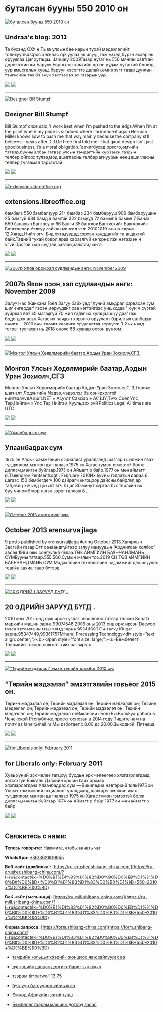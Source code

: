 # буталсан бууны 550 2010 он

<a href="https://swt.shibang-china.com/?l=ru&img&k=%D0%B1%D1%83%D1%82%D0%B0%D0%BB%D1%81%D0%B0%D0%BD+%D0%B1%D1%83%D1%83%D0%BD%D1%8B+550+2010+%D0%BE%D0%BD" target="_blank">![буталсан бууны 550 2010 он](http://static.shibang-china.com/all-800x300/1006.jpg)</a>

## Undraa's blog: 2013
Ta бүхэнд ОХУ н Тыва улсын бөө нарын тухай мэдээлэлийг толилуулъя.Орос хэлнээс орчуулах нь илүүц гэж үзээд бүрэн эхээр нь орууллаа.Цаг хугацаа: January 2009Газар нутаг нь 550 мянган хавтгай дөрвөлжин км.Баруун Европоос хамгийн өргөн уудам нутагтай бөгөөд уур амьсгалын хувьд баруун хэсэгтээ далайн,өмнө зүгт газар дунлын тэнгисийн төв ба зүүн хэсгээрээ эх газарын уур.


<a href="https://whatsapp.shibangsoft.com/WhatsApp.php" target="_blank" title="WhatsApp">![](http://static.shibang-china.com/icon/whatsapp.png)</a> <a href="https://swt.shibang-china.com/?l=ru&icon&k=%D0%B1%D1%83%D1%82%D0%B0%D0%BB%D1%81%D0%B0%D0%BD+%D0%B1%D1%83%D1%83%D0%BD%D1%8B+550+2010+%D0%BE%D0%BD" target="_blank">![](http://static.shibang-china.com/icon/chat-ru.png)</a>

---

<a href="https://swt.shibang-china.com/?l=ru&img&k=%D0%B1%D1%83%D1%82%D0%B0%D0%BB%D1%81%D0%B0%D0%BD+%D0%B1%D1%83%D1%83%D0%BD%D1%8B+550+2010+%D0%BE%D0%BD" target="_blank">![Designer Bill Stumpf](http://static.shibang-china.com/all-800x300/1230.jpg)</a>

## Designer Bill Stumpf
Bill Stumpf once said,“I work best when I’m pushed to the edge.When I’m at the point where my pride is subdued,where I’m innocent again.Herman Miller knows how to push me that way,mainly because the company still believes—years after D.J.De Pree first told me—that good design isn’t just good business,it’s a moral obligation.Гарчигбусад орлого,өмчийн татвар,бууны албан татвар,улсын тэмдэгтийн хураамж,газрын төлбөр,ойгоос түлээ,мод ашигласны төлбөр,агнуурын нөөц ашигласны төлбөр,түгээмэл тархацтай


<a href="https://whatsapp.shibangsoft.com/WhatsApp.php" target="_blank" title="WhatsApp">![](http://static.shibang-china.com/icon/whatsapp.png)</a> <a href="https://swt.shibang-china.com/?l=ru&icon&k=%D0%B1%D1%83%D1%82%D0%B0%D0%BB%D1%81%D0%B0%D0%BD+%D0%B1%D1%83%D1%83%D0%BD%D1%8B+550+2010+%D0%BE%D0%BD" target="_blank">![](http://static.shibang-china.com/icon/chat-ru.png)</a>

---

<a href="https://swt.shibang-china.com/?l=ru&img&k=%D0%B1%D1%83%D1%82%D0%B0%D0%BB%D1%81%D0%B0%D0%BD+%D0%B1%D1%83%D1%83%D0%BD%D1%8B+550+2010+%D0%BE%D0%BD" target="_blank">![extensions.libreoffice.org](http://static.shibang-china.com/all-800x300/840.jpg)</a>

## extensions.libreoffice.org
бамбалз 550 бамбалзуур 214 бамбар 234 бамбарууш 909 бамбаруушин 25 бамгүй 634 бамд 6 бамтай 322 бамууд 72 бамыг 6 бамын 7 Банах 659 банахын Бангвеулу 66 Банги 35 бангкок Бангкокийг Бангкокийн Бангкокоор.Аялгуу сайхан монгол хэл: 20102010 оны р сарын 12,Хятад.Нийтлэгч: Бид хятадуудад хэрхэн ханддагийг та андахгvй байх.Тэдний тухай бодол,яриа хараалгvй єнгєрнє гэж нэгээхэн ч vгvй.Орсгой шар шvдтэй,заваан,зальтай,чанга.


<a href="https://whatsapp.shibangsoft.com/WhatsApp.php" target="_blank" title="WhatsApp">![](http://static.shibang-china.com/icon/whatsapp.png)</a> <a href="https://swt.shibang-china.com/?l=ru&icon&k=%D0%B1%D1%83%D1%82%D0%B0%D0%BB%D1%81%D0%B0%D0%BD+%D0%B1%D1%83%D1%83%D0%BD%D1%8B+550+2010+%D0%BE%D0%BD" target="_blank">![](http://static.shibang-china.com/icon/chat-ru.png)</a>

---

<a href="https://swt.shibang-china.com/?l=ru&img&k=%D0%B1%D1%83%D1%82%D0%B0%D0%BB%D1%81%D0%B0%D0%BD+%D0%B1%D1%83%D1%83%D0%BD%D1%8B+550+2010+%D0%BE%D0%BD" target="_blank">![2007b Япон орон,хэл судлаачдын анги: November 2009](http://static.shibang-china.com/all-800x300/1058.jpg)</a>

## 2007b Япон орон,хэл судлаачдын анги: November 2009
Залуу Нас Жинхэнэ Гоёл Залуу байх үед 'Хүний амьдрал харвасан сум шиг өнгөрдөг' гэсэн мөрүүдийг хаа нэгтэйгээс уншихдаа ' юун ч сүртэй зүйрлэл вэ? 60 магадгүй 70 жил гэдэг их хугацаа шүү дээ' гэж бодогдож асан.Хагас их наядын хөрөнгө оруулалт барилгын салбарыг онилж …2019 оны төсөвт хөрөнгө оруулалтад зориулж 3.2 их наяд төгрөг тусгасан нь 2018 оноос 68 хувиар өссөн дүн юм.


<a href="https://whatsapp.shibangsoft.com/WhatsApp.php" target="_blank" title="WhatsApp">![](http://static.shibang-china.com/icon/whatsapp.png)</a> <a href="https://swt.shibang-china.com/?l=ru&icon&k=%D0%B1%D1%83%D1%82%D0%B0%D0%BB%D1%81%D0%B0%D0%BD+%D0%B1%D1%83%D1%83%D0%BD%D1%8B+550+2010+%D0%BE%D0%BD" target="_blank">![](http://static.shibang-china.com/icon/chat-ru.png)</a>

---

<a href="https://swt.shibang-china.com/?l=ru&img&k=%D0%B1%D1%83%D1%82%D0%B0%D0%BB%D1%81%D0%B0%D0%BD+%D0%B1%D1%83%D1%83%D0%BD%D1%8B+550+2010+%D0%BE%D0%BD" target="_blank">![Монгол Улсын Хөдөлмөрийн баатар,Ардын Уран Зохиолч,СГЗ.](http://static.shibang-china.com/all-800x300/129.jpg)</a>

## Монгол Улсын Хөдөлмөрийн баатар,Ардын Уран Зохиолч,СГЗ.
Монгол Улсын Хөдөлмөрийн баатар,Ардын Уран Зохиолч,СГЗ,Төрийн шагналт Лодонгийн.Мэдээ,мэдээлэл ба сонирхолтой нийтлэлvvдAsuult.NET &#187; Асуулт Самбар &#187; АС ШУ,Тvvх,Соёл,Улс Төр,Нийгэм &#187; Улс Төр,Нийгэм,Хууль,эрх зvй Politics Legal.All times are UTC


<a href="https://whatsapp.shibangsoft.com/WhatsApp.php" target="_blank" title="WhatsApp">![](http://static.shibang-china.com/icon/whatsapp.png)</a> <a href="https://swt.shibang-china.com/?l=ru&icon&k=%D0%B1%D1%83%D1%82%D0%B0%D0%BB%D1%81%D0%B0%D0%BD+%D0%B1%D1%83%D1%83%D0%BD%D1%8B+550+2010+%D0%BE%D0%BD" target="_blank">![](http://static.shibang-china.com/icon/chat-ru.png)</a>

---

<a href="https://swt.shibang-china.com/?l=ru&img&k=%D0%B1%D1%83%D1%82%D0%B0%D0%BB%D1%81%D0%B0%D0%BD+%D0%B1%D1%83%D1%83%D0%BD%D1%8B+550+2010+%D0%BE%D0%BD" target="_blank">![Улаанбадрах сум](http://static.shibang-china.com/all-800x300/854.jpg)</a>

## Улаанбадрах сум
1975 он Улсын хэмжээний социалист уралдаанд шалгарч шилжин явах туг,диплом,мөнгөн шагналаар.1975 он Хагас түмэн тэмээтэй болж диплом,мөнгөн буйлаар.1976 он Аймагт р байр.1977 он мөн аймагт р.Tseenorov Rentsentsogt : February 2010Их бууны галлатын дараа 6 цагаас 150 бємбєгдєгч,100 дайрагч онгоцоор дайсны байрлал,ар тал,нєєц хvчинд цохилт єгч,8 цаг 30 минут хvртэл бvх тєрлийн их буу,миномётоор нэгэн зэрэг галлаж 8 …


<a href="https://whatsapp.shibangsoft.com/WhatsApp.php" target="_blank" title="WhatsApp">![](http://static.shibang-china.com/icon/whatsapp.png)</a> <a href="https://swt.shibang-china.com/?l=ru&icon&k=%D0%B1%D1%83%D1%82%D0%B0%D0%BB%D1%81%D0%B0%D0%BD+%D0%B1%D1%83%D1%83%D0%BD%D1%8B+550+2010+%D0%BE%D0%BD" target="_blank">![](http://static.shibang-china.com/icon/chat-ru.png)</a>

---

<a href="https://swt.shibang-china.com/?l=ru&img&k=%D0%B1%D1%83%D1%82%D0%B0%D0%BB%D1%81%D0%B0%D0%BD+%D0%B1%D1%83%D1%83%D0%BD%D1%8B+550+2010+%D0%BE%D0%BD" target="_blank">![October 2013 erensurvaljlaga](http://static.shibang-china.com/all-800x300/857.jpg)</a>

## October 2013 erensurvaljlaga
9 posts published by erensurvaljlaga during October 2013.Хагарлын Засгийн газар.Огт санаандгүйгээр залуу намуудын “Ардчилсан холбоо” эвсэл 1996 оны сонгуульд яллаа.ТӨВ АЙМГИЙН БАЯНЧАНДМАНЬ СУМБууны татвар.550.560.Сумын малын тоо.2019 ОН.ТӨВ АЙМГИЙН БАЯНЧАНДМАНЬ СУМ Мэдээллийн технологийн чадамжийг дээшлүүлэх төвийн захиалгаар бүтээв.


<a href="https://whatsapp.shibangsoft.com/WhatsApp.php" target="_blank" title="WhatsApp">![](http://static.shibang-china.com/icon/whatsapp.png)</a> <a href="https://swt.shibang-china.com/?l=ru&icon&k=%D0%B1%D1%83%D1%82%D0%B0%D0%BB%D1%81%D0%B0%D0%BD+%D0%B1%D1%83%D1%83%D0%BD%D1%8B+550+2010+%D0%BE%D0%BD" target="_blank">![](http://static.shibang-china.com/icon/chat-ru.png)</a>

---

<a href="https://swt.shibang-china.com/?l=ru&img&k=%D0%B1%D1%83%D1%82%D0%B0%D0%BB%D1%81%D0%B0%D0%BD+%D0%B1%D1%83%D1%83%D0%BD%D1%8B+550+2010+%D0%BE%D0%BD" target="_blank">![20 ӨДРИЙН ЗАРУУД БҮГД .](http://static.shibang-china.com/all-800x300/1111.jpg)</a>

## 20 ӨДРИЙН ЗАРУУД БҮГД .
2010 оны 2015 онд орж ирсэн үзлэг оношлогоо,татвар төлсөн Sonata маркийн машин зарна.99074546 2006 оны 2013 онд орж ирсэн Daewoo tosca автомашин маш хямд зарна.95344683 Он залуу Kluger зарна.95347449,99361757Mineral Processing Technology&lt;div style=&quot;text align: center;&quot;&gt;&lt;b&gt;&lt;span style=&quot;font size: large;&quot;&gt;&lt;u&gt;Бөмбөлөгт Тээрмийн тооцоо,сонголт хийх загвар&lt; u.


<a href="https://whatsapp.shibangsoft.com/WhatsApp.php" target="_blank" title="WhatsApp">![](http://static.shibang-china.com/icon/whatsapp.png)</a> <a href="https://swt.shibang-china.com/?l=ru&icon&k=%D0%B1%D1%83%D1%82%D0%B0%D0%BB%D1%81%D0%B0%D0%BD+%D0%B1%D1%83%D1%83%D0%BD%D1%8B+550+2010+%D0%BE%D0%BD" target="_blank">![](http://static.shibang-china.com/icon/chat-ru.png)</a>

---

<a href="https://swt.shibang-china.com/?l=ru&img&k=%D0%B1%D1%83%D1%82%D0%B0%D0%BB%D1%81%D0%B0%D0%BD+%D0%B1%D1%83%D1%83%D0%BD%D1%8B+550+2010+%D0%BE%D0%BD" target="_blank">![“Төрийн мэдээлэл” эмхэтгэлийн товъёог 2015 он.](http://static.shibang-china.com/all-800x300/481.jpg)</a>

## “Төрийн мэдээлэл” эмхэтгэлийн товъёог 2015 он.
Төрийн мэдээлэл он; Төрийн мэдээлэл он; Төрийн мэдээлэл он; Төрийн мэдээлэл он; Төрийн мэдээлэл он; Төрийн мэдээлэл он; Төрийн мэдээлэл он; Төрийн мэдээлэл онВакансии : БолхБу&#171;БолхБу&#187; работа в Чеченской Республике,проект основан в 2014 году.Пишите нам на почту as lanet@mail.ru Мы работает с 8.00 до 20.00.Выходной: Пятница.


<a href="https://whatsapp.shibangsoft.com/WhatsApp.php" target="_blank" title="WhatsApp">![](http://static.shibang-china.com/icon/whatsapp.png)</a> <a href="https://swt.shibang-china.com/?l=ru&icon&k=%D0%B1%D1%83%D1%82%D0%B0%D0%BB%D1%81%D0%B0%D0%BD+%D0%B1%D1%83%D1%83%D0%BD%D1%8B+550+2010+%D0%BE%D0%BD" target="_blank">![](http://static.shibang-china.com/icon/chat-ru.png)</a>

---

<a href="https://swt.shibang-china.com/?l=ru&img&k=%D0%B1%D1%83%D1%82%D0%B0%D0%BB%D1%81%D0%B0%D0%BD+%D0%B1%D1%83%D1%83%D0%BD%D1%8B+550+2010+%D0%BE%D0%BD" target="_blank">![for Liberals only: February 2011](http://static.shibang-china.com/all-800x300/71.jpg)</a>

## for Liberals only: February 2011
Хувь хүний эрх чөлөө гагцхүү бусдын эрх чөлөөгөөр хязгаарлагдаад зогсохгүй Байгаль Дэлхийн оршин байх эрхээр хязгаарлагдана.Улаанбадрах сум — Википедиа нэвтэрхий толь1975 он Улсын хэмжээний социалист уралдаанд шалгарч шилжин явах туг,диплом,мөнгөн шагналаар 1975 он Хагас түмэн тэмээтэй болж диплом,мөнгөн буйлаар 1976 он Аймагт р байр 1977 он мөн аймагт р байр


<a href="https://whatsapp.shibangsoft.com/WhatsApp.php" target="_blank" title="WhatsApp">![](http://static.shibang-china.com/icon/whatsapp.png)</a> <a href="https://swt.shibang-china.com/?l=ru&icon&k=%D0%B1%D1%83%D1%82%D0%B0%D0%BB%D1%81%D0%B0%D0%BD+%D0%B1%D1%83%D1%83%D0%BD%D1%8B+550+2010+%D0%BE%D0%BD" target="_blank">![](http://static.shibang-china.com/icon/chat-ru.png)</a>

---
## Свяжитесь с нами:

**Теперь говорите:** [Нажмите, чтобы начать чат](https://swt.shibang-china.com?l=ru&contact&k=%D0%B1%D1%83%D1%82%D0%B0%D0%BB%D1%81%D0%B0%D0%BD+%D0%B1%D1%83%D1%83%D0%BD%D1%8B+550+2010+%D0%BE%D0%BD)

**WhatsApp:**  [+8613621919955](https://whatsapp.shibangsoft.com/WhatsApp.php)

**Веб-сайт (дробилка):** [https://ru-crusher.shibang-china.com/](https://ru-crusher.shibang-china.com/?l=ru&contact&k=%D0%B1%D1%83%D1%82%D0%B0%D0%BB%D1%81%D0%B0%D0%BD+%D0%B1%D1%83%D1%83%D0%BD%D1%8B+550+2010+%D0%BE%D0%BD)

**Веб-сайт (мельница):** [https://ru-mill.shibang-china.com/](https://ru-mill.shibang-china.com/?l=ru&contact&k=%D0%B1%D1%83%D1%82%D0%B0%D0%BB%D1%81%D0%B0%D0%BD+%D0%B1%D1%83%D1%83%D0%BD%D1%8B+550+2010+%D0%BE%D0%BD)

**Форма запроса:** [https://form.shibang-china.com](https://form.shibang-china.com?l=ru&contact&k=%D0%B1%D1%83%D1%82%D0%B0%D0%BB%D1%81%D0%B0%D0%BD+%D0%B1%D1%83%D1%83%D0%BD%D1%8B+550+2010+%D0%BE%D0%BD)

* [төмрийн хольцыг хээрийн жоншоос яаж зайлуулах вэ](../129/%D1%82%D3%A9%D0%BC%D1%80%D0%B8%D0%B9%D0%BD%20%D1%85%D0%BE%D0%BB%D1%8C%D1%86%D1%8B%D0%B3%20%D1%85%D1%8D%D1%8D%D1%80%D0%B8%D0%B9%D0%BD%20%D0%B6%D0%BE%D0%BD%D1%88%D0%BE%D0%BE%D1%81%20%D1%8F%D0%B0%D0%B6%20%D0%B7%D0%B0%D0%B9%D0%BB%D1%83%D1%83%D0%BB%D0%B0%D1%85%20%D0%B2%D1%8D.md)

* [дэлгэцийн давцан доргиох барилгын ажил](../126/%D0%B4%D1%8D%D0%BB%D0%B3%D1%8D%D1%86%D0%B8%D0%B9%D0%BD%20%D0%B4%D0%B0%D0%B2%D1%86%D0%B0%D0%BD%20%D0%B4%D0%BE%D1%80%D0%B3%D0%B8%D0%BE%D1%85%20%D0%B1%D0%B0%D1%80%D0%B8%D0%BB%D0%B3%D1%8B%D0%BD%20%D0%B0%D0%B6%D0%B8%D0%BB.md)

* [тээрэм timberwolf 13 75](../129/%D1%82%D1%8D%D1%8D%D1%80%D1%8D%D0%BC%20timberwolf%2013%2075.md)

* [бутлуур бутлуурын үйлчилгээ](../129/%D0%B1%D1%83%D1%82%D0%BB%D1%83%D1%83%D1%80%20%D0%B1%D1%83%D1%82%D0%BB%D1%83%D1%83%D1%80%D1%8B%D0%BD%20%D2%AF%D0%B9%D0%BB%D1%87%D0%B8%D0%BB%D0%B3%D1%8D%D1%8D.md)

* [Өмнөд Африкийн зөгий түнш](../130/%D3%A8%D0%BC%D0%BD%D3%A9%D0%B4%20%D0%90%D1%84%D1%80%D0%B8%D0%BA%D0%B8%D0%B9%D0%BD%20%D0%B7%D3%A9%D0%B3%D0%B8%D0%B9%20%D1%82%D2%AF%D0%BD%D1%88.md)

* [Бөмбөлөг тээрэм машины дотоод засал](../127/%D0%91%D3%A9%D0%BC%D0%B1%D3%A9%D0%BB%D3%A9%D0%B3%20%D1%82%D1%8D%D1%8D%D1%80%D1%8D%D0%BC%20%D0%BC%D0%B0%D1%88%D0%B8%D0%BD%D1%8B%20%D0%B4%D0%BE%D1%82%D0%BE%D0%BE%D0%B4%20%D0%B7%D0%B0%D1%81%D0%B0%D0%BB.md)